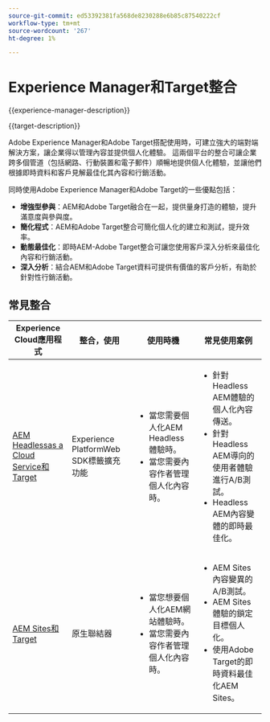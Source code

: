 ```yaml
---
source-git-commit: ed53392381fa568de8230288e6b85c87540222cf
workflow-type: tm+mt
source-wordcount: '267'
ht-degree: 1%

---
```



# Experience Manager和Target整合

{{experience-manager-description}}

{{target-description}}

Adobe Experience Manager和Adobe Target搭配使用時，可建立強大的端對端解決方案，讓企業得以管理內容並提供個人化體驗。 這兩個平台的整合可讓企業跨多個管道（包括網路、行動裝置和電子郵件）順暢地提供個人化體驗，並讓他們根據即時資料和客戶見解最佳化其內容和行銷活動。

同時使用Adobe Experience Manager和Adobe Target的一些優點包括：

+ **增強型參與**：AEM和Adobe Target融合在一起，提供量身打造的體驗，提升滿意度與參與度。
+ **簡化程式**：AEM和Adobe Target整合可簡化個人化的建立和測試，提升效率。
+ **動態最佳化**：即時AEM-Adobe Target整合可讓您使用客戶深入分析來最佳化內容和行銷活動。
+ **深入分析**：結合AEM和Adobe Target資料可提供有價值的客戶分析，有助於針對性行銷活動。

## 常見整合

<table>
    <thead>
        <tr>
            <th>Experience Cloud應用程式</th>
            <th>整合，使用</th>
            <th>使用時機</th>
            <th>常見使用案例</th>
        </tr>
    </thead>
    <tbody>
        <tr>
            <td><a href="https://experienceleague.adobe.com/docs/experience-manager-learn/cloud-service/integrations/target.html" target="_blank" rel="noreferrer">AEM Headlessas a Cloud Service和Target</a></td>
            <td>Experience PlatformWeb SDK標籤擴充功能</td>
            <td>
              <ul>
                <li>當您需要個人化AEM Headless體驗時。</li>
                <li>當您需要內容作者管理個人化內容時。</li>
              </ul>
            </td>
            <td>
                <ul>
                  <li>針對Headless AEM體驗的個人化內容傳送。</li>
                  <li>針對Headless AEM導向的使用者體驗進行A/B測試。</li>
                  <li>Headless AEM內容變體的即時最佳化。</li>
                </ul>
            </td>
        </tr>
        <tr>
            <td><a href="https://experienceleague.adobe.com/docs/experience-manager-learn/sites/integrations/target/overview.html" target="_blank" rel="noreferrer">AEM Sites和Target</a></td>
            <td>原生聯結器</td>
            <td>
                <ul>
                    <li>當您想要個人化AEM網站體驗時。</li>
                    <li>當您需要內容作者管理個人化內容時。</li>
                </ul>
            </td>
            <td>
              <ul>
                <li>AEM Sites內容變異的A/B測試。</li>
                <li>AEM Sites體驗的鎖定目標個人化。</li>
                <li>使用Adobe Target的即時資料最佳化AEM Sites。</li>
              </ul>
            </td>
        </tr>
    </tbody>          
</table>
